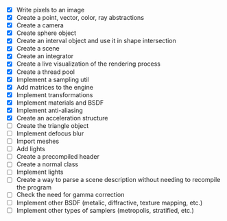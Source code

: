 - [x] Write pixels to an image
- [x] Create a point, vector, color, ray abstractions
- [x] Create a camera
- [x] Create sphere object
- [x] Create an interval object and use it in shape intersection
- [x] Create a scene
- [x] Create an integrator
- [x] Create a live visualization of the rendering process
- [x] Create a thread pool
- [x] Implement a sampling util
- [x] Add matrices to the engine
- [x] Implement transformations
- [x] Implement materials and BSDF
- [x] Implement anti-aliasing
- [x] Create an acceleration structure
- [ ] Create the triangle object
- [ ] Implement defocus blur
- [ ] Import meshes
- [ ] Add lights
- [ ] Create a precompiled header
- [ ] Create a normal class
- [ ] Implement lights
- [ ] Create a way to parse a scene description without needing to recompile the program
- [ ] Check the need for gamma correction
- [ ] Implement other BSDF (metalic, diffractive, texture mapping, etc.)
- [ ] Implement other types of samplers (metropolis, stratified, etc.)
